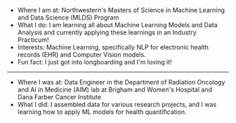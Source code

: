 - Where I am at: Northwestern's Masters of Science in Machine Learning and Data Science (MLDS) Program
- What I do: I am learning all about Machine Learning Models and Data Analysis and currently applying these learnings in an Industry Practicum!
- Interests: Machine Learning, specifically NLP for electronic health records (EHR) and Computer Vision models.
- Fun fact: I just got into longboarding and I'm loving it!
---
- Where I was at: Data Engineer in the Department of Radiation Oncology and AI in Medicine (AIM) lab at Brigham and Women's Hospital and Dana Farber Cancer Institute
- What I did: I assembled data for various research projects, and I was learning how to apply ML models for health quantification.
